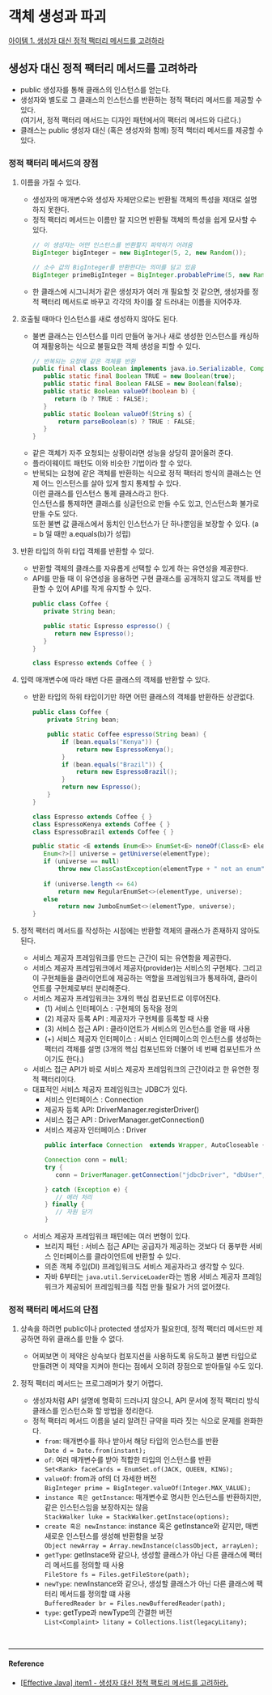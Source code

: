 # 객체 생성과 파괴

[아이템 1. 생성자 대신 정적 팩터리 메서드를 고려하라](#생성자-대신-정적-팩터리-메서드를-고려하라)

## 생성자 대신 정적 팩터리 메서드를 고려하라

- public 생성자를 통해 클래스의 인스턴스를 얻는다.
- 생성자와 별도로 그 클래스의 인스턴스를 반환하는 정적 팩터리 메서드를 제공할 수 있다.  
  (여기서, 정적 팩터리 메서드는 디자인 패턴에서의 팩터리 메서드와 다르다.)
- 클래스는 public 생성자 대신 (혹은 생성자와 함께) 정적 책터리 메서드를 제공할 수 있다.

### 정적 팩터리 메서드의 장점

1. 이름을 가질 수 있다.
    - 생성자의 매개변수와 생성자 자체만으로는 반환될 객체의 특성을 제대로 설명하지 못한다.
    - 정적 팩터리 메서드는 이름만 잘 지으면 반환될 객체의 특성을 쉽게 묘사할 수 있다.
       ```java
       // 이 생성자는 어떤 인스턴스를 반환할지 파악하기 어려움
       BigInteger bigInteger = new BigInteger(5, 2, new Random());
       
       // 소수 값의 BigInteger를 반환한다는 의미를 담고 있음
       BigInteger primeBigInteger = BigInteger.probablePrime(5, new Random());
       ```
    - 한 클래스에 시그니처가 같은 생성자가 여러 개 필요할 것 같으면, 생성자를 정적 팩터리 메서드로 바꾸고 각각의 차이를 잘 드러내는 이름을 지어주자.


2. 호출될 때마다 인스턴스를 새로 생성하지 않아도 된다.
    - 불변 클래스는 인스턴스를 미리 만들어 놓거나 새로 생성한 인스턴스를 캐싱하여 재활용하는 식으로 불필요한 객체 생성을 피할 수 있다.
       ```java
       // 반복되는 요청에 같은 객체를 반환
       public final class Boolean implements java.io.Serializable, Comparable<Boolean> {
          public static final Boolean TRUE = new Boolean(true);
          public static final Boolean FALSE = new Boolean(false);
          public static Boolean valueOf(boolean b) {
             return (b ? TRUE : FALSE);
          }
          public static Boolean valueOf(String s) {
              return parseBoolean(s) ? TRUE : FALSE;
          }
       }
       ```
    - 같은 객체가 자주 요청되는 상황이라면 성능을 상당히 끌어올려 준다.
    - 플라이웨이트 패턴도 이와 비슷한 기법이라 할 수 있다.
    - 반복되는 요청에 같은 객체를 반환하는 식으로 정적 팩터리 방식의 클래스는 언제 어느 인스턴스를 살아 있게 할지 통제할 수 있다.  
      이런 클래스를 인스턴스 통제 클래스라고 한다.  
      인스턴스를 통제하면 클래스를 싱글턴으로 만들 수도 있고, 인스턴스화 불가로 만들 수도 있다.  
      또한 불변 값 클래스에서 동치인 인스턴스가 단 하나뿐임을 보장할 수 있다. (a = b 일 때만 a.equals(b)가 성립)


3. 반환 타입의 하위 타입 객체를 반환할 수 있다.
    - 반환할 객체의 클래스를 자유롭게 선택할 수 있게 하는 유연성을 제공한다.
    - API를 만들 때 이 유연성을 응용하면 구현 클래스를 공개하지 않고도 객체를 반환할 수 있어 API를 작게 유지할 수 있다.
       ```java
       public class Coffee {
          private String bean;
      
          public static Espresso espresso() {
             return new Espresso();
          }
       }
       
       class Espresso extends Coffee { }
       ```


4. 입력 매개변수에 따라 매번 다른 클래스의 객체를 반환할 수 있다.
    - 반환 타입의 하위 타입이기만 하면 어떤 클래스의 객체를 반환하든 상관없다.
       ```java
       public class Coffee {
           private String bean;
       
           public static Coffee espresso(String bean) {
               if (bean.equals("Kenya")) {
                   return new EspressoKenya();
               }
               if (bean.equals("Brazil")) {
                   return new EspressoBrazil();
               }
               return new Espresso();
           }
       }
       
       class Espresso extends Coffee { }
       class EspressoKenya extends Coffee { }
       class EspressoBrazil extends Coffee { }
      
       ```
       ```java
       public static <E extends Enum<E>> EnumSet<E> noneOf(Class<E> elementType) {
          Enum<?>[] universe = getUniverse(elementType);
          if (universe == null)
              throw new ClassCastException(elementType + " not an enum");
  
          if (universe.length <= 64)
              return new RegularEnumSet<>(elementType, universe);
          else
              return new JumboEnumSet<>(elementType, universe);
       }
       ```


5. 정적 팩터리 메서드를 작성하는 시점에는 반환할 객체의 클래스가 존재하지 않아도 된다.
    - 서비스 제공자 프레임워크를 만드는 근간이 되는 유연함을 제공한다.
    - 서비스 제공자 프레임워크에서 제공자(provider)는 서비스의 구현체다. 그리고 이 구현체들을 클라이언트에 제공하는 역할을 프레임워크가 통제하여, 클라이언트를 구현체로부터 분리해준다.
    - 서비스 제공자 프레임워크는 3개의 핵심 컴포넌트로 이루어진다.
        - (1) 서비스 인터페이스 : 구현체의 동작을 정의
        - (2) 제공자 등록 API : 제공자가 구현체를 등록할 때 사용
        - (3) 서비스 접근 API : 클라이언트가 서비스의 인스턴스를 얻을 때 사용
        - (+) 서비스 제공자 인터페이스 : 서비스 인터페이스의 인스턴스를 생성하는 팩터리 객체를 설명 (3개의 핵심 컴포넌트와 더불어 네 번째 컴포넌트가 쓰이기도 한다.)
    - 서비스 접근 API가 바로 서비스 제공자 프레임워크의 근간이라고 한 유연한 정적 팩터리이다.
    - 대표적인 서비스 제공자 프레임워크는 JDBC가 있다.
        - 서비스 인터페이스 : Connection
        - 제공자 등록 API: DriverManager.registerDriver()
        - 서비스 접근 API : DriverManager.getConnection()
        - 서비스 제공자 인터페이스 : Driver
          ```java
          public interface Connection  extends Wrapper, AutoCloseable { }
          ```
          ```java
          Connection conn = null;
          try {
             conn = DriverManager.getConnection("jdbcDriver", "dbUser", "dbPw");
          
          } catch (Exception e) {
             // 에러 처리
          } finally {
             // 자원 닫기
          }
          ```
    - 서비스 제공자 프레임워크 패턴에는 여러 변형이 있다.
        - 브리지 패턴 : 서비스 접근 API는 공급자가 제공하는 것보다 더 풍부한 서비스 인터페이스를 클라이언트에 반환할 수 있다.
        - 의존 객체 주입(DI) 프레임워크도 서비스 제공자라고 생각할 수 있다.
        - 자바 6부터는 `java.util.ServiceLoader`라는 범용 서비스 제공자 프레임워크가 제공되어 프레임워크를 직접 만들 필요가 거의 없어졌다.

### 정적 팩터리 메서드의 단점

1. 상속을 하려면 public이나 protected 생성자가 필요한데, 정적 팩터리 메서드만 제공하면 하위 클래스를 만들 수 없다.
   - 어찌보면 이 제약은 상속보다 컴포지션을 사용하도록 유도하고 불변 타입으로 만들려면 이 제약을 지켜야 한다는 점에서 오히려 장점으로 받아들일 수도 있다.

2. 정적 팩터리 메서드는 프로그래머가 찾기 어렵다.
    - 생성자처럼 API 설명에 명확히 드러나지 않으니, API 문서에 정적 팩터리 방식 클래스를 인스턴스화 할 방법을 정리한다.
    - 정적 팩터리 메서드 이름을 널리 알려진 규약을 따라 짓는 식으로 문제를 완화한다.
      - `from`: 매개변수를 하나 받아서 해당 타입의 인스턴스를 반환   
        `Date d = Date.from(instant);`
      - `of`: 여러 매개변수를 받아 적합한 타입의 인스턴스를 반환  
        `Set<Rank> faceCards = EnumSet.of(JACK, QUEEN, KING);`
      - `valueOf`: from과 of의 더 자세한 버전  
        `BigInteger prime = BigInteger.valueOf(Integer.MAX_VALUE);`
      - `instance 혹은 getInstance`: 매개변수로 명시한 인스턴스를 반환하지만, 같은 인스턴스임을 보장하지는 않음  
        `StackWalker luke = StackWalker.getInstace(options);`
      - `create 혹은 newInstance`: instance 혹은 getInstance와 같지만, 매번 새로운 인스턴스를 생성해 반환함을 보장  
        `Object newArray = Array.newInstance(classObject, arrayLen);`
      - `getType`: getInstace와 같으나, 생성할 클래스가 아닌 다른 클래스에 팩터리 메서드를 정의할 때 사용  
        `FileStore fs = Files.getFileStore(path);` 
      - `newType`: newInstance와 같으나, 생성할 클래스가 아닌 다른 클래스에 팩터리 메서드를 정의할 떄 사용  
        `BufferedReader br = Files.newBufferedReader(path);` 
      - `type`: getType과 newType의 간결한 버전  
        `List<Complaint> litany = Collections.list(legacyLitany);`

        
<br>

---
#### Reference

- [[Effective Java] item1 - 생성자 대신 정적 팩토리 메서드를 고려하라.](https://vsfe.tistory.com/13")
